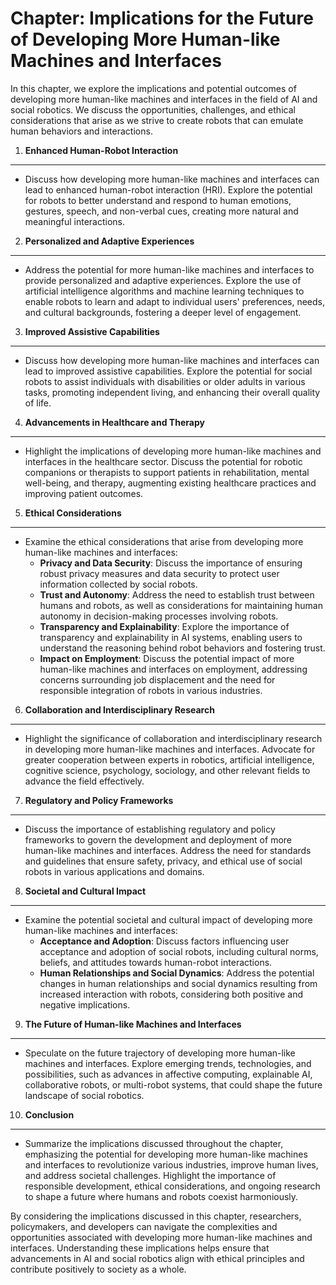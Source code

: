 Chapter: Implications for the Future of Developing More Human-like Machines and Interfaces
==========================================================================================

In this chapter, we explore the implications and potential outcomes of developing more human-like machines and interfaces in the field of AI and social robotics. We discuss the opportunities, challenges, and ethical considerations that arise as we strive to create robots that can emulate human behaviors and interactions.

1. **Enhanced Human-Robot Interaction**
---------------------------------------

* Discuss how developing more human-like machines and interfaces can lead to enhanced human-robot interaction (HRI). Explore the potential for robots to better understand and respond to human emotions, gestures, speech, and non-verbal cues, creating more natural and meaningful interactions.

2. **Personalized and Adaptive Experiences**
--------------------------------------------

* Address the potential for more human-like machines and interfaces to provide personalized and adaptive experiences. Explore the use of artificial intelligence algorithms and machine learning techniques to enable robots to learn and adapt to individual users' preferences, needs, and cultural backgrounds, fostering a deeper level of engagement.

3. **Improved Assistive Capabilities**
--------------------------------------

* Discuss how developing more human-like machines and interfaces can lead to improved assistive capabilities. Explore the potential for social robots to assist individuals with disabilities or older adults in various tasks, promoting independent living, and enhancing their overall quality of life.

4. **Advancements in Healthcare and Therapy**
---------------------------------------------

* Highlight the implications of developing more human-like machines and interfaces in the healthcare sector. Discuss the potential for robotic companions or therapists to support patients in rehabilitation, mental well-being, and therapy, augmenting existing healthcare practices and improving patient outcomes.

5. **Ethical Considerations**
-----------------------------

* Examine the ethical considerations that arise from developing more human-like machines and interfaces:
  * **Privacy and Data Security**: Discuss the importance of ensuring robust privacy measures and data security to protect user information collected by social robots.
  * **Trust and Autonomy**: Address the need to establish trust between humans and robots, as well as considerations for maintaining human autonomy in decision-making processes involving robots.
  * **Transparency and Explainability**: Explore the importance of transparency and explainability in AI systems, enabling users to understand the reasoning behind robot behaviors and fostering trust.
  * **Impact on Employment**: Discuss the potential impact of more human-like machines and interfaces on employment, addressing concerns surrounding job displacement and the need for responsible integration of robots in various industries.

6. **Collaboration and Interdisciplinary Research**
---------------------------------------------------

* Highlight the significance of collaboration and interdisciplinary research in developing more human-like machines and interfaces. Advocate for greater cooperation between experts in robotics, artificial intelligence, cognitive science, psychology, sociology, and other relevant fields to advance the field effectively.

7. **Regulatory and Policy Frameworks**
---------------------------------------

* Discuss the importance of establishing regulatory and policy frameworks to govern the development and deployment of more human-like machines and interfaces. Address the need for standards and guidelines that ensure safety, privacy, and ethical use of social robots in various applications and domains.

8. **Societal and Cultural Impact**
-----------------------------------

* Examine the potential societal and cultural impact of developing more human-like machines and interfaces:
  * **Acceptance and Adoption**: Discuss factors influencing user acceptance and adoption of social robots, including cultural norms, beliefs, and attitudes towards human-robot interactions.
  * **Human Relationships and Social Dynamics**: Address the potential changes in human relationships and social dynamics resulting from increased interaction with robots, considering both positive and negative implications.

9. **The Future of Human-like Machines and Interfaces**
-------------------------------------------------------

* Speculate on the future trajectory of developing more human-like machines and interfaces. Explore emerging trends, technologies, and possibilities, such as advances in affective computing, explainable AI, collaborative robots, or multi-robot systems, that could shape the future landscape of social robotics.

10. **Conclusion**
------------------

* Summarize the implications discussed throughout the chapter, emphasizing the potential for developing more human-like machines and interfaces to revolutionize various industries, improve human lives, and address societal challenges. Highlight the importance of responsible development, ethical considerations, and ongoing research to shape a future where humans and robots coexist harmoniously.

By considering the implications discussed in this chapter, researchers, policymakers, and developers can navigate the complexities and opportunities associated with developing more human-like machines and interfaces. Understanding these implications helps ensure that advancements in AI and social robotics align with ethical principles and contribute positively to society as a whole.
